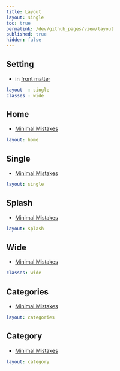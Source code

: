 ```yaml
---
title: Layout
layout: single
toc: true
permalink: /dev/github_pages/view/layout
published: true
hidden: false
---
```




## Setting

- in [front matter](/dev/github_pages#front-matter)

```yml
layout  : single
classes : wide
```



## Home

- [Minimal Mistakes](https://mmistakes.github.io/minimal-mistakes/docs/layouts/#home-page-layout)

```yml
layout: home
```



## Single

- [Minimal Mistakes](https://mmistakes.github.io/minimal-mistakes/docs/layouts/#single-layout)

```yml
layout: single
```



## Splash

- [Minimal Mistakes](https://mmistakes.github.io/minimal-mistakes/docs/layouts/#splash-page-layout)

```yml
layout: splash
```



## Wide

- [Minimal Mistakes](https://mmistakes.github.io/minimal-mistakes/docs/layouts/#wide-page)

```yml
classes: wide
```



## Categories

- [Minimal Mistakes](https://mmistakes.github.io/minimal-mistakes/docs/layouts/#layout-categories)

```yml
layout: categories
```



## Category

- [Minimal Mistakes](https://mmistakes.github.io/minimal-mistakes/docs/layouts/#layout-category)

```yml
layout: category
```
